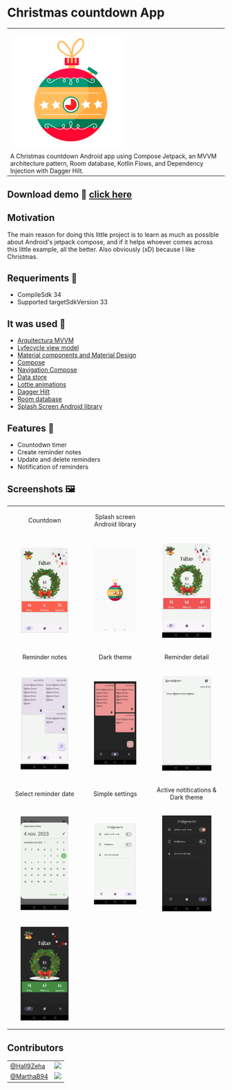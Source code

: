 # Christmas countdown App
||
|--|
|<img src="https://github.com/hall9zeha/ChristmasAppCompose/blob/main/app/src/main/ic_launcher-playstore.png" align="left"  hight="260" width="260" hspace="10" vspace="10">|
|A Christmas countdown Android app using Compose Jetpack, an MVVM architecture pattern, Room database, Kotlin Flows, and Dependency Injection with Dagger Hilt.|

## Download demo 📂 [click here](https://github.com/hall9zeha/ChristmasAppCompose/raw/main/demo/christmas-countdown.apk)

## Motivation 
The main reason for doing this little project is to learn as much as possible about Android's jetpack compose, and if it helps whoever comes across this little example, all the better. Also obviously (xD) because I like Christmas.

## Requeriments 🤖

* CompileSdk 34
* Supported targetSdkVersion 33

## It was used 🔧
* [Arquitectura MVVM](https://developer.android.com/jetpack/guide)
* [Lyfecycle view model](https://developer.android.com/jetpack/androidx/releases/lifecycle)
* [Material components and Material Design](https://material.io/components)
* [Compose](https://developer.android.com/jetpack/compose)
* [Navigation Compose](https://developer.android.com/jetpack/compose/navigation)
* [Data store](https://developer.android.com/topic/libraries/architecture/datastore)
* [Lottie animations](https://lottiefiles.com/blog/working-with-lottie/getting-started-with-lottie-animations-in-android-app)
* [Dagger Hilt](https://developer.android.com/training/dependency-injection/hilt-android)
* [Room database](https://developer.android.com/jetpack/androidx/releases/room?gclid=EAIaIQobChMIh-Hoi7C_-gIVRxXUAR2kZAAsEAAYASAAEgJnivD_BwE&gclsrc=aw.ds)
* [Splash Screen Android library](https://developer.android.com/develop/ui/views/launch/splash-screen)

## Features 📝
* Countodwn timer
* Create reminder notes
* Update and delete reminders
* Notification of reminders

## Screenshots 🖼️
||||
|--|--|--|
|<p align="center">Countdown</p>|<p align="center">Splash screen Android library</p>||
|<p align="center" width="70%"><img src="https://github.com/hall9zeha/ChristmasAppCompose/blob/main/screenshots/gif1.gif"  alt="drawing" width="70%" height="70%"/></p>|<p align="center" width="70%"><img src="https://github.com/hall9zeha/ChristmasAppCompose/blob/main/screenshots/screen0.jpg" alt="drawing" width="70%" height="70%"/></p>|<p align="center" width="70%"><img src="https://github.com/hall9zeha/ChristmasAppCompose/blob/main/screenshots/screen1.jpg"  alt="drawing" width="70%" height="70%"/></p>
|<p align="center">Reminder notes</p>|<p align="center">Dark theme</p>|<p align="center">Reminder detail</p>|
|<p align="center" width="70%"><img src="https://github.com/hall9zeha/ChristmasAppCompose/blob/main/screenshots/screen2.jpg"  alt="drawing" width="70%" height="70%"/></p>|<p align="center" width="70%"><img src="https://github.com/hall9zeha/ChristmasAppCompose/blob/main/screenshots/screen7.jpg"  alt="drawing" width="70%" height="70%"/></p>|<p align="center" width="70%"><img src="https://github.com/hall9zeha/ChristmasAppCompose/blob/main/screenshots/screen4.jpg"  alt="drawing" width="70%" height="70%"/></p>
|<p align="center">Select reminder date</p>|<p align="center">Simple settings</p>|<p align="center">Active notitications & Dark theme</p>|
|<p align="center" width="70%"><img src="https://github.com/hall9zeha/ChristmasAppCompose/blob/main/screenshots/screen5.jpg"  alt="drawing" width="70%" height="70%"/></p>|<p align="center" width="70%"><img src="https://github.com/hall9zeha/ChristmasAppCompose/blob/main/screenshots/screen3.jpg"  alt="drawing" width="70%" height="70%"/></p>|<p align="center" width="70%"><img src="https://github.com/hall9zeha/ChristmasAppCompose/blob/main/screenshots/screen6.jpg"  alt="drawing" width="70%" height="70%"/></p>|
|<p align="center" width="70%"><img src="https://github.com/hall9zeha/ChristmasAppCompose/blob/main/screenshots/screen8.jpg"  alt="drawing" width="70%" height="70%"/></p>|

## Contributors
|||
|--|--|
|[@Hall9Zeha](https://github.com/hall9zeha)| ![](https://avatars.githubusercontent.com/u/29205928?s=48)|
|[@MarthaB94](https://github.com/MarthaB94)| ![](https://avatars.githubusercontent.com/u/128934015?s=48)|


